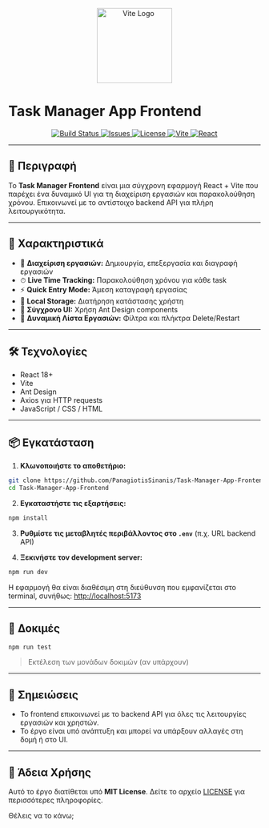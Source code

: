 <p align="center">
  <img src="https://vitejs.dev/logo.svg" width="150" alt="Vite Logo">
  <h1>Task Manager App Frontend</h1>
</p>

<p align="center">
  <a href="https://github.com/PanagiotisSinanis/Task-Manager-App-Frontend/actions">
    <img src="https://img.shields.io/github/actions/workflow/status/PanagiotisSinanis/Task-Manager-App-Frontend/main.yml?label=Build&logo=github&color=blue" alt="Build Status">
  </a>
  <a href="https://github.com/PanagiotisSinanis/Task-Manager-App-Frontend/issues">
    <img src="https://img.shields.io/github/issues/PanagiotisSinanis/Task-Manager-App-Frontend?logo=github&color=orange" alt="Issues">
  </a>
  <a href="https://github.com/PanagiotisSinanis/Task-Manager-App-Frontend/blob/main/LICENSE">
    <img src="https://img.shields.io/github/license/PanagiotisSinanis/Task-Manager-App-Frontend?color=green" alt="License">
  </a>
  <a href="https://vitejs.dev/">
    <img src="https://img.shields.io/badge/Vite-FF0050?logo=vite&logoColor=white" alt="Vite">
  </a>
  <a href="https://reactjs.org/">
    <img src="https://img.shields.io/badge/React-61DAFB?logo=react&logoColor=black" alt="React">
  </a>
</p>

---

## 📖 Περιγραφή

Το **Task Manager Frontend** είναι μια σύγχρονη εφαρμογή React + Vite που παρέχει ένα δυναμικό UI για τη διαχείριση εργασιών και παρακολούθηση χρόνου. Επικοινωνεί με το αντίστοιχο backend API για πλήρη λειτουργικότητα.

---

## 🚀 Χαρακτηριστικά

* 📝 **Διαχείριση εργασιών:** Δημιουργία, επεξεργασία και διαγραφή εργασιών
* ⏱ **Live Time Tracking:** Παρακολούθηση χρόνου για κάθε task
* ⚡ **Quick Entry Mode:** Άμεση καταγραφή εργασίας
* 💾 **Local Storage:** Διατήρηση κατάστασης χρήστη
* 🎨 **Σύγχρονο UI:** Χρήση Ant Design components
* 🔄 **Δυναμική Λίστα Εργασιών:** Φίλτρα και πλήκτρα Delete/Restart

---

## 🛠️ Τεχνολογίες

* React 18+
* Vite
* Ant Design
* Axios για HTTP requests
* JavaScript / CSS / HTML

---

## 📦 Εγκατάσταση

1. **Κλωνοποιήστε το αποθετήριο:**

```bash
git clone https://github.com/PanagiotisSinanis/Task-Manager-App-Frontend.git
cd Task-Manager-App-Frontend
```

2. **Εγκαταστήστε τις εξαρτήσεις:**

```bash
npm install
```

3. **Ρυθμίστε τις μεταβλητές περιβάλλοντος στο `.env`** (π.χ. URL backend API)

4. **Ξεκινήστε τον development server:**

```bash
npm run dev
```

Η εφαρμογή θα είναι διαθέσιμη στη διεύθυνση που εμφανίζεται στο terminal, συνήθως: [http://localhost:5173](http://localhost:5173)

---

## 🧪 Δοκιμές

```bash
npm run test
```

> Εκτέλεση των μονάδων δοκιμών (αν υπάρχουν)

---

## 📌 Σημειώσεις

* Το frontend επικοινωνεί με το backend API για όλες τις λειτουργίες εργασιών και χρηστών.
* Το έργο είναι υπό ανάπτυξη και μπορεί να υπάρξουν αλλαγές στη δομή ή στο UI.

---

## 📄 Άδεια Χρήσης

Αυτό το έργο διατίθεται υπό **MIT License**. Δείτε το αρχείο [LICENSE](LICENSE) για περισσότερες πληροφορίες.



Θέλεις να το κάνω;

